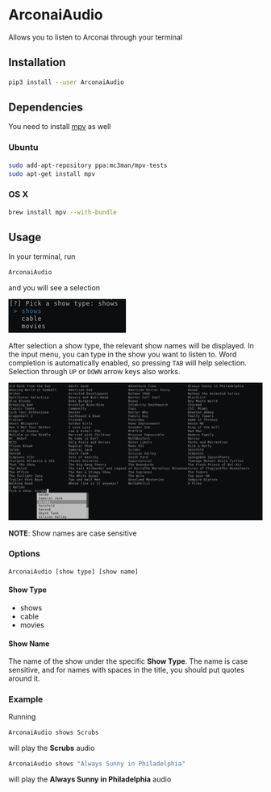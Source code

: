 # ArconaiAudio
Allows you to listen to Arconai through your terminal

## Installation

```bash
pip3 install --user ArconaiAudio
```

## Dependencies
You need to install [mpv](https://mpv.io/installation/) as well

### Ubuntu
```bash
sudo add-apt-repository ppa:mc3man/mpv-tests
sudo apt-get install mpv
```

### OS X
```bash
brew install mpv --with-bundle
```

## Usage
In your terminal, run

```bash
ArconaiAudio
```

and you will see a selection

![selecting show type](docs/images/Screenshot_2019-03-16_18-04-54.png)

After selection a show type, the relevant show names will be displayed. In the input menu, you can type in the show you want to listen to. Word completion is automatically enabled, so pressing `TAB` will help selection. Selection through `UP` or `DOWN` arrow keys also works.

![selecting show name](docs/images/Screenshot_2019-03-16_18-04-04.png)

**NOTE**: Show names are case sensitive


### Options
```bash
ArconaiAudio [show type] [show name]
```

#### Show Type
* shows
* cable
* movies

#### Show Name
The name of the show under the specific **Show Type**. The name is case sensitive, and for names with spaces in the title, you should put quotes around it.

### Example
Running
```bash
ArconaiAudio shows Scrubs
```
will play the **Scrubs** audio

```bash
ArconaiAudio shows "Always Sunny in Philadelphia"
```
will play the **Always Sunny in Philadelphia** audio
